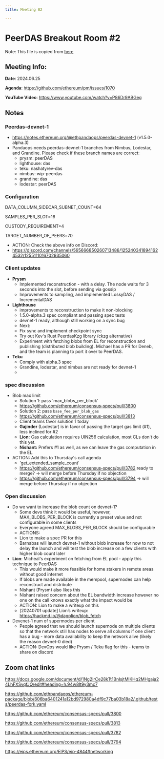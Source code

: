 ```yaml
---
title: Meeting 02

---
```


# PeerDAS Breakout Room #2

Note: This file is copied from [here](https://docs.google.com/document/d/1Ng2IrCe28kTt1BnIsjtMlKHq2MHgaja24LhFXSvqfJQ/edit#heading=h.tubwqb51zcjq)

## Meeting Info: 
**Date**: 2024.06.25

**Agenda**: https://github.com/ethereum/pm/issues/1070

**YouTube Video**: https://www.youtube.com/watch?v=P86Dr9ABGeg

## Notes
### Peerdas-devnet-1
- https://notes.ethereum.org/@ethpandaops/peerdas-devnet-1 (v1.5.0-alpha.3)
- Pandaops needs peerdas-devnet-1 branches from Nimbus, Lodestar, and Grandine. Please check if these branch names are correct:
  - prysm: peerDAS
  - lighthouse: das
  - teku: nashatyrev-das
  - nimbus: wip-peerdas
  - grandine: das
  - lodestar: peerDAS 

### Configuration
DATA_COLUMN_SIDECAR_SUBNET_COUNT=64

SAMPLES_PER_SLOT=16

CUSTODY_REQUIREMENT=4

TARGET_NUMBER_OF_PEERS=70
  - ACTION: Check the above info on Discord:
  - https://discord.com/channels/595666850260713488/1252403418941624532/1255111016702935060

### Client updates
- **Prysm**
  - Implemented reconstruction - with a delay. The node waits for 3 seconds into the slot, before sending via gossip
  - Improvements to sampling, and implemented LossyDAS / IncrementalDAS
- **Lighthouse**
  - improvements to reconstruction to make it non-blocking
  - 1.5.0-alpha.3 spec compliant and passing spec tests
  - devnet-1 ready, although still working on a sync bug
  - Next:
  - Fix sync and implement checkpoint sync
  - Try out Kev's Rust PeerdasKzg library (ckzg alternative)
  - Experiment with fetching blobs from EL for reconstruction and publishing (distributed blob building). Michael has a PR for Deneb, and the team is planning to port it over to PeerDAS.
- **Teku**
  - Comply with alpha.3 spec
  - Grandine, lodestar, and nimbus are not ready for devnet-1
  - 
### spec discussion
- Blob max limit
  - Solution 1: pass 'max_blobs_per_block'
  - https://github.com/ethereum/consensus-specs/pull/3800
  - Solution 2: pass `​​base_fee_per_blob_gas`
  - https://github.com/ethereum/consensus-specs/pull/3813
  - Client teams favor solution 1 today
  - **Gajinder** (Lodestar) is in favor of passing the target gas limit (#1), less inclined for #2
  - **Lion:** Gas calculation requires UIN256 calculation, most CLs don't do this yet.
  - **Nishant:** Prefers #1 as well, as we can leave the gas computation in the EL.
- ACTION: Add this to Thursday's call agenda
  - 'get_extended_sample_count'
  - https://github.com/ethereum/consensus-specs/pull/3782 ready to merge? -> will merge before Thursday if no objection
  - https://github.com/ethereum/consensus-specs/pull/3794 -> will merge before Thursday if no objection
### Open discussion
- Do we want to increase the blob count on devnet-1?
   - Some devs think it would be useful, however, MAX_BLOBS_PER_BLOCK is currently a preset value and not configurable in some clients
   - Everyone agreed MAX_BLOBS_PER_BLOCK should be configurable
   - ACTIONS:
   - Lion to make a spec PR for this
   - Barnabas will launch devnet-1 without blob increase for now to not delay the launch and will test the blob increase on a few clients with higher blob count later
- **Lion**: Micheal's experiment on fetching from EL pool - apply this technique to PeerDAS
   - This would make it more feasible for home stakers in remote areas without good internet
   - If blobs are made available in the mempool, supernodes can help reconstruct and distribute
   - Nishant (Prysm) also likes this
   - Nishant raised concern about the EL bandwidth increase however no one on the call knows exactly what the impact would be
   - ACTION: Lion to make a writeup on this
   - [20240701 update] Lion’s writeup: https://hackmd.io/@dapplion/blob_fetch
- Devenet-1 num of supermodes per client
   - People agreed that we should launch supernode on multiple clients so that the network still has nodes to serve all columns if one client has a bug - more data availability to keep the network alive (likely the reason devnet-0 died)
   - ACTION: DevOps would like Prysm / Teku flag for this - teams to share on discord

## Zoom chat links
https://docs.google.com/document/d/1Ng2IrCe28kTt1BnIsjtMlKHq2MHgaja24LhFXSvqfJQ/edit#heading=h.94w8lt9y3mc7

https://github.com/ethpandaops/ethereum-package/blob/606ba6401241a12bd972980a4df9c77ba03b18a2/.github/tests/peerdas-fork.yaml

https://github.com/ethereum/consensus-specs/pull/3800

https://github.com/ethereum/consensus-specs/pull/3813

https://github.com/ethereum/consensus-specs/pull/3782

https://github.com/ethereum/consensus-specs/pull/3794

https://eips.ethereum.org/EIPS/eip-4844#networking
